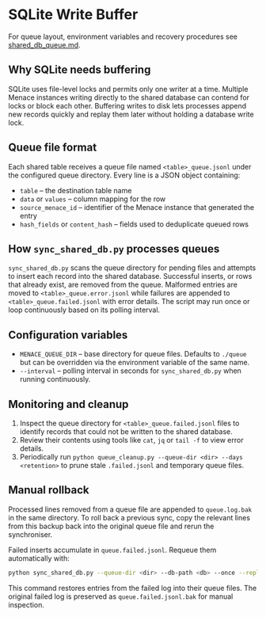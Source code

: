 # SQLite Write Buffer

For queue layout, environment variables and recovery procedures see
[shared_db_queue.md](shared_db_queue.md).

## Why SQLite needs buffering
SQLite uses file-level locks and permits only one writer at a time. Multiple Menace
instances writing directly to the shared database can contend for locks or block
each other. Buffering writes to disk lets processes append new records quickly and
replay them later without holding a database write lock.

## Queue file format
Each shared table receives a queue file named `<table>_queue.jsonl` under the
configured queue directory. Every line is a JSON object containing:

- `table` – the destination table name
- `data` or `values` – column mapping for the row
- `source_menace_id` – identifier of the Menace instance that generated the entry
- `hash_fields` or `content_hash` – fields used to deduplicate queued rows

## How `sync_shared_db.py` processes queues
`sync_shared_db.py` scans the queue directory for pending files and attempts to
insert each record into the shared database. Successful inserts, or rows that
already exist, are removed from the queue. Malformed entries are moved to
`<table>_queue.error.jsonl` while failures are appended to
`<table>_queue.failed.jsonl` with error details. The script may run once or loop
continuously based on its polling interval.

## Configuration variables
- `MENACE_QUEUE_DIR` – base directory for queue files. Defaults to `./queue` but
  can be overridden via the environment variable of the same name.
- `--interval` – polling interval in seconds for `sync_shared_db.py` when running
  continuously.

## Monitoring and cleanup
1. Inspect the queue directory for `<table>_queue.failed.jsonl` files to identify
   records that could not be written to the shared database.
2. Review their contents using tools like `cat`, `jq` or `tail -f` to view error
   details.
3. Periodically run `python queue_cleanup.py --queue-dir <dir> --days <retention>`
   to prune stale `.failed.jsonl` and temporary queue files.

## Manual rollback

Processed lines removed from a queue file are appended to `queue.log.bak` in the
same directory. To roll back a previous sync, copy the relevant lines from this
backup back into the original queue file and rerun the synchroniser.

Failed inserts accumulate in `queue.failed.jsonl`. Requeue them automatically
with:

```bash
python sync_shared_db.py --queue-dir <dir> --db-path <db> --once --replay-failed
```

This command restores entries from the failed log into their queue files. The
original failed log is preserved as `queue.failed.jsonl.bak` for manual
inspection.
